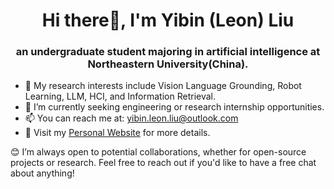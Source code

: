 <h1 align="center">Hi there👋, I'm Yibin (Leon) Liu</h1>
<h3 align="center">an undergraduate student majoring in artificial intelligence at Northeastern University(China).</h3>

- 👀 My research interests include Vision Language Grounding, Robot Learning, LLM, HCI, and Information Retrieval.
- 💼 I’m currently seeking engineering or research internship opportunities.
- 📫 You can reach me at: yibin.leon.liu@outlook.com
- 📖 Visit my [Personal Website](https://10-oasis-01.github.io) for more details.

😊 I’m always open to potential collaborations, whether for open-source projects or research. Feel free to reach out if you'd like to have a free chat about anything!
  


<!---
10-OASIS-01/10-OASIS-01 is a ✨ special ✨ repository because its `README.md` (this file) appears on your GitHub profile.
You can click the Preview link to take a look at your changes.
--->
